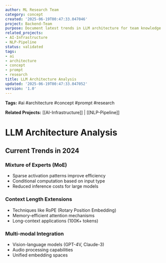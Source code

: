 ```yaml
---
author: ML Research Team
category: concept
created: '2025-06-19T00:47:33.047046'
project: Backend-Team
purpose: Document latest trends in LLM architecture for team knowledge sharing
related_projects:
- AI-Infrastructure
- NLP-Pipeline
status: validated
tags:
- ai
- architecture
- concept
- prompt
- research
title: LLM Architecture Analysis
updated: '2025-06-19T00:47:33.047052'
version: '1.0'
---
```


**Tags:** #ai #architecture #concept #prompt #research


**Related Projects:** [[AI-Infrastructure]] | [[NLP-Pipeline]]

# LLM Architecture Analysis

## Current Trends in 2024

### Mixture of Experts (MoE)
- Sparse activation patterns improve efficiency
- Conditional computation based on input type
- Reduced inference costs for large models

### Context Length Extensions
- Techniques like RoPE (Rotary Position Embedding)
- Memory-efficient attention mechanisms
- Long-context applications (100K+ tokens)

### Multi-modal Integration
- Vision-language models (GPT-4V, Claude-3)
- Audio processing capabilities
- Unified embedding spaces
